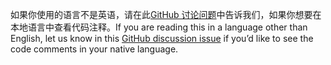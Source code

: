 <span data-ttu-id="9ea40-101">如果你使用的语言不是英语，请在此[GitHub 讨论问题](https://github.com/aspnet/AspNetCore.Docs/issues/16455)中告诉我们，如果你想要在本地语言中查看代码注释。</span><span class="sxs-lookup"><span data-stu-id="9ea40-101">If you are reading this in a language other than English, let us know in this [GitHub discussion issue](https://github.com/aspnet/AspNetCore.Docs/issues/16455) if you’d like to see the code comments in your native language.</span></span>